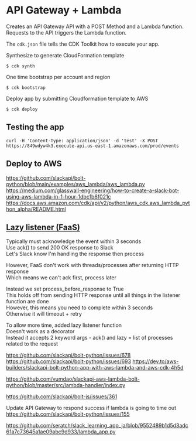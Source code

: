 
# API Gateway + Lambda

Creates an API Gateway API with a POST Method and a Lambda function. Requests to the API triggers the Lambda function.

The `cdk.json` file tells the CDK Toolkit how to execute your app.

Synthesize to generate CloudFormation template 

```
$ cdk synth
```

One time bootstrap per account and region
```
$ cdk bootstrap 
```

Deploy app by submitting Cloudformation template to AWS
```
$ cdk deploy
```

## Testing the app

```
curl -H 'Content-Type: application/json' -d 'test' -X POST https://849wdyw4k3.execute-api.us-east-1.amazonaws.com/prod/events
```


## Deploy to AWS
https://github.com/slackapi/bolt-python/blob/main/examples/aws_lambda/aws_lambda.py
https://medium.com/glasswall-engineering/how-to-create-a-slack-bot-using-aws-lambda-in-1-hour-1dbc1b6f021c
https://docs.aws.amazon.com/cdk/api/v2/python/aws_cdk.aws_lambda_python_alpha/README.html   

## [Lazy listener (FaaS)](https://slack.dev/bolt-python/concepts#lazy-listeners)
Typically must acknowledge the event within 3 seconds    
Use ack() to send 200 OK response to Slack   
Let's Slack know I'm handling the response then process 

However, FaaS don't work with threads/processes after returning HTTP response   
Which means we can't ack first, process later    

Instead we set process_before_response to True   
This holds off from sending HTTP response until all things in the listener function are done   
However, this means you need to complete within 3 seconds    
Otherwise it will timeout + retry    

To allow more time, added lazy listener function    
Doesn't work as a decorator    
Instead it accepts 2 keyword args - ack() and lazy = list of processes related to the request 

https://github.com/slackapi/bolt-python/issues/678
https://github.com/slackapi/bolt-python/issues/693
https://dev.to/aws-builders/slackapi-bolt-python-app-with-aws-lambda-and-aws-cdk-4h5d

https://github.com/vumdao/slackapi-aws-lambda-bolt-python/blob/master/src/lambda-handler/index.py

https://github.com/slackapi/bolt-js/issues/361

Update API Gateway to respond success if lambda is going to time out   
https://github.com/slackapi/bolt-python/issues/155

https://github.com/seratch/slack_learning_app_ja/blob/9552489b1d5d3adc61a7c73645a1ae09abc9d933/lambda_app.py